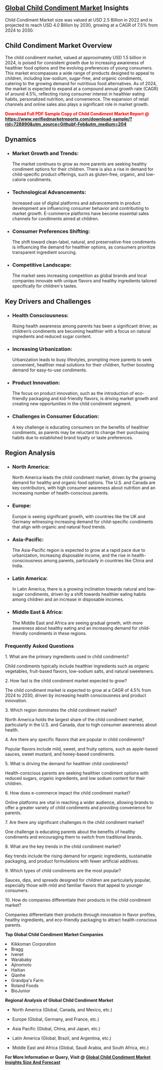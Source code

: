 <h2><a href="https://www.verifiedmarketreports.com/download-sample/?rid=728890&amp;utm_source=Githubf&amp;utm_medium=204" target="_blank">Global Child Condiment Market</a> Insights</h2><p>Child Condiment Market size was valued at USD 2.5 Billion in 2022 and is projected to reach USD 4.0 Billion by 2030, growing at a CAGR of 7.5% from 2024 to 2030.</p><p> <h2>Child Condiment Market Overview</h2> <p>The child condiment market, valued at approximately USD 1.5 billion in 2024, is poised for consistent growth due to increasing awareness of healthier food options and the evolving preferences of young consumers. This market encompasses a wide range of products designed to appeal to children, including low-sodium, sugar-free, and organic condiments, catering to the growing demand for nutritious food alternatives. As of 2024, the market is expected to expand at a compound annual growth rate (CAGR) of around 4.5%, reflecting rising consumer interest in healthier eating habits, personalized nutrition, and convenience. The expansion of retail channels and online sales also plays a significant role in market growth. </p> <p><strong><p><span class=""><span style="color: #ff0000;"><strong>Download Full PDF Sample Copy of Child Condiment Market Report</strong> @ </span><a href="https://www.verifiedmarketreports.com/download-sample/?rid=728890&amp;utm_source=Githubf-Feb&amp;utm_medium=204" target="_blank">https://www.verifiedmarketreports.com/download-sample/?rid=728890&amp;utm_source=Githubf-Feb&amp;utm_medium=204</a></span></p></strong></p> <h2>Dynamics</h2> <ul> <li><h3>Market Growth and Trends:</h3> The market continues to grow as more parents are seeking healthy condiment options for their children. There is also a rise in demand for child-specific product offerings, such as gluten-free, organic, and low-calorie condiments.</li> <li><h3>Technological Advancements:</h3> Increased use of digital platforms and advancements in product development are influencing consumer behavior and contributing to market growth. E-commerce platforms have become essential sales channels for condiments aimed at children.</li> <li><h3>Consumer Preferences Shifting:</h3> The shift toward clean-label, natural, and preservative-free condiments is influencing the demand for healthier options, as consumers prioritize transparent ingredient sourcing.</li> <li><h3>Competitive Landscape:</h3> The market sees increasing competition as global brands and local companies innovate with unique flavors and healthy ingredients tailored specifically for children's tastes.</li> </ul> <h2>Key Drivers and Challenges</h2> <ul> <li><h3>Health Consciousness:</h3> Rising health awareness among parents has been a significant driver, as children’s condiments are becoming healthier with a focus on natural ingredients and reduced sugar content.</li> <li><h3>Increasing Urbanization:</h3> Urbanization leads to busy lifestyles, prompting more parents to seek convenient, healthier meal solutions for their children, further boosting demand for easy-to-use condiments.</li> <li><h3>Product Innovation:</h3> The focus on product innovation, such as the introduction of eco-friendly packaging and kid-friendly flavors, is driving market growth and creating new opportunities in the child condiment segment.</li> <li><h3>Challenges in Consumer Education:</h3> A key challenge is educating consumers on the benefits of healthier condiments, as parents may be reluctant to change their purchasing habits due to established brand loyalty or taste preferences.</li> </ul> <h2>Region Analysis</h2> <ul> <li><h3>North America:</h3> North America leads the child condiment market, driven by the growing demand for healthy and organic food options. The U.S. and Canada are key contributors, with high consumer awareness about nutrition and an increasing number of health-conscious parents.</li> <li><h3>Europe:</h3> Europe is seeing significant growth, with countries like the UK and Germany witnessing increasing demand for child-specific condiments that align with organic and natural food trends.</li> <li><h3>Asia-Pacific:</h3> The Asia-Pacific region is expected to grow at a rapid pace due to urbanization, increasing disposable income, and the rise in health-consciousness among parents, particularly in countries like China and India.</li> <li><h3>Latin America:</h3> In Latin America, there is a growing inclination towards natural and low-sugar condiments, driven by a shift towards healthier eating habits among children and an increase in disposable incomes.</li> <li><h3>Middle East & Africa:</h3> The Middle East and Africa are seeing gradual growth, with more awareness about healthy eating and an increasing demand for child-friendly condiments in these regions.</li> </ul> <h3>Frequently Asked Questions</h3> <p>1. What are the primary ingredients used in child condiments?</p> <p>Child condiments typically include healthier ingredients such as organic vegetables, fruit-based flavors, low-sodium salts, and natural sweeteners.</p> <p>2. How fast is the child condiment market expected to grow?</p> <p>The child condiment market is expected to grow at a CAGR of 4.5% from 2024 to 2030, driven by increasing health consciousness and product innovation.</p> <p>3. Which region dominates the child condiment market?</p> <p>North America holds the largest share of the child condiment market, particularly in the U.S. and Canada, due to high consumer awareness about health.</p> <p>4. Are there any specific flavors that are popular in child condiments?</p> <p>Popular flavors include mild, sweet, and fruity options, such as apple-based sauces, sweet mustard, and honey-based condiments.</p> <p>5. What is driving the demand for healthier child condiments?</p> <p>Health-conscious parents are seeking healthier condiment options with reduced sugars, organic ingredients, and low sodium content for their children.</p> <p>6. How does e-commerce impact the child condiment market?</p> <p>Online platforms are vital in reaching a wider audience, allowing brands to offer a greater variety of child condiments and providing convenience for parents.</p> <p>7. Are there any significant challenges in the child condiment market?</p> <p>One challenge is educating parents about the benefits of healthy condiments and encouraging them to switch from traditional brands.</p> <p>8. What are the key trends in the child condiment market?</p> <p>Key trends include the rising demand for organic ingredients, sustainable packaging, and product formulations with fewer artificial additives.</p> <p>9. Which types of child condiments are the most popular?</p> <p>Sauces, dips, and spreads designed for children are particularly popular, especially those with mild and familiar flavors that appeal to younger consumers.</p> <p>10. How do companies differentiate their products in the child condiment market?</p> <p>Companies differentiate their products through innovation in flavor profiles, healthy ingredients, and eco-friendly packaging to attract health-conscious parents.</p> </p><p><strong>Top Global Child Condiment Market Companies</strong></p><div data-test-id=""><p><li>Kikkoman Corporation</li><li> Bragg</li><li> Ivenet</li><li> Warababy</li><li> Ajinomoto</li><li> Haitian</li><li> Qianhe</li><li> Grandpa's Farm</li><li> Roland Foods</li><li> BioJunior</li></p><div><strong>Regional Analysis of&nbsp;Global Child Condiment Market</strong></div><ul><li dir="ltr"><p dir="ltr">North America&nbsp;(Global, Canada, and Mexico, etc.)</p></li><li dir="ltr"><p dir="ltr">Europe (Global, Germany, and France, etc.)</p></li><li dir="ltr"><p dir="ltr">Asia Pacific&nbsp;(Global, China, and Japan, etc.)</p></li><li dir="ltr"><p dir="ltr">Latin America&nbsp;(Global, Brazil, and Argentina, etc.)</p></li><li dir="ltr">Middle East and Africa&nbsp;(Global, Saudi Arabia, and South Africa, etc.)</li></ul><p><strong>For More Information or Query, Visit @&nbsp;</strong><strong><a href="https://www.verifiedmarketreports.com/product/child-condiment-market/?utm_source=Githubf&amp;utm_medium=204" target="_blank">Global Child Condiment Market Insights Size And Forecast</a></strong></p></div>
